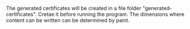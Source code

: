The generated certificates will be created in a file folder "generated-certificates". Cretae it before running the program. 
The dimensions where content can be written can be determined by paint.

